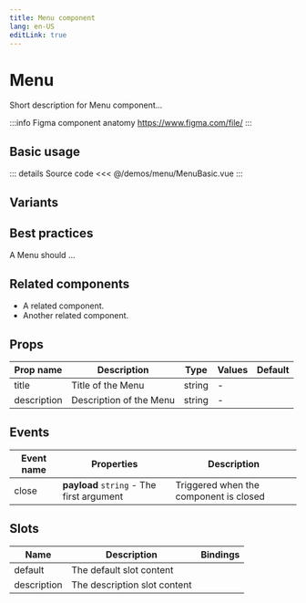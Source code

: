 ```yaml
---
title: Menu component
lang: en-US
editLink: true
---
```


# Menu

Short description for Menu component...

:::info Figma component anatomy
https://www.figma.com/file/
:::

## Basic usage

<MenuBasic />

::: details Source code
<<< @/demos/menu/MenuBasic.vue
:::

## Variants

<MenuVariants />

## Best practices

A Menu should ...

## Related components

- A related component.
- Another related component.

## Props

| Prop name   | Description             | Type   | Values | Default |
| ----------- | ----------------------- | ------ | ------ | ------- |
| title       | Title of the Menu       | string | -      |         |
| description | Description of the Menu | string | -      |         |

## Events

| Event name | Properties                                | Description                            |
| ---------- | ----------------------------------------- | -------------------------------------- |
| close      | **payload** `string` - The first argument | Triggered when the component is closed |

## Slots

| Name        | Description                  | Bindings |
| ----------- | ---------------------------- | -------- |
| default     | The default slot content     |          |
| description | The description slot content |          |
